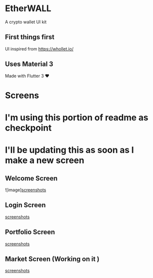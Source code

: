 # EtherWALL

A crypto wallet UI kit

## First things first

UI inspired from https://whollet.io/

## Uses Material 3

Made with Flutter 3 ❤️

# Screens

# I'm using this portion of readme as checkpoint

# I'll be updating this as soon as I make a new screen

## Welcome Screen

![image][screenshots](welcome.png)

## Login Screen

[screenshots](login.png)

## Portfolio Screen

[screenshots](portfolio.png)

## Market Screen (Working on it )

[screenshots](market.png)
